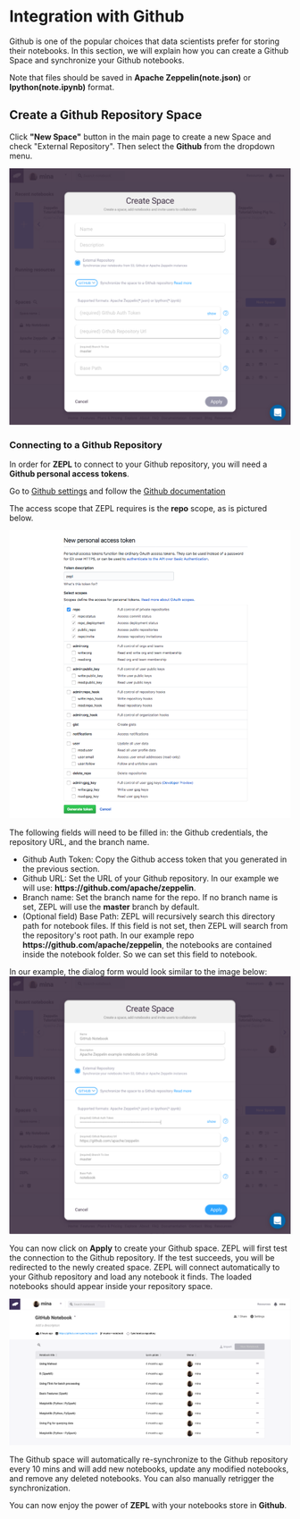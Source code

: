 <h1> Integration with Github </h1>

Github is one of the popular choices that data scientists prefer for
storing their notebooks. In this section, we will explain how you can
create a Github Space and synchronize your Github notebooks.

Note that files should be saved in **Apache Zeppelin(note.json)** or
**Ipython(note.ipynb)** format.

## Create a Github Repository Space
Click **"New Space"** button in the main page to create a new Space and check "External Repository".
Then select the **Github** from the dropdown menu.

<img src="../../img/select_github_space.png" class="image-box big-img" />

### Connecting to a Github Repository

In order for **ZEPL** to connect to your Github repository, you will need a **Github personal access tokens**.

Go to [Github settings](https://github.com/settings/tokens) and follow the [Github documentation](https://help.github.com/articles/creating-a-personal-access-token-for-the-command-line/)

The access scope that ZEPL requires is the **repo** scope, as is pictured below.

<img src="../../img/github_generate_token.png" class="image-box big-img"/>


The following fields will need to be filled in: the Github credentials, the repository URL, and the branch name.

<ul>
  <li>Github Auth Token: Copy the Github access token that you generated in the previous section.</li>

  <li>Github URL: Set the URL of your Github repository. In our example we will use: <strong>https://github.com/apache/zeppelin</strong>.</li>

  <li>Branch name: Set the branch name for the repo.  If no branch name is set, ZEPL will use the <strong>master</strong> branch by default.</li>

  <li id="github-path-guide">(Optional field) Base Path: ZEPL will recursively search this directory path for notebook files. If this field is not set, then ZEPL will search from the repository's root path. In our example repo <strong>https://github.com/apache/zeppelin</strong>, the notebooks are contained inside the notebook folder. So we can set this field to notebook.</li>
</ul>
In our example, the dialog form would look similar to the image below:

<img src="../../img/github_space_filled.png" class="image-box big-img"/>

You can now click on **Apply** to create your Github space. ZEPL will first test the connection to the Github repository. If the test succeeds, you will be redirected to the newly created space. 
ZEPL will connect automatically to your Github repository and load any notebook it finds. The loaded notebooks should appear inside your repository space.

<img src="../../img/github_space.png" class="image-box big-img"/>

The Github space will automatically re-synchronize to the Github repository every 10 mins and will add new notebooks, update any modified notebooks, and remove any deleted notebooks. You can also manually retrigger the synchronization.

You can now enjoy the power of **ZEPL** with your notebooks store in **Github**.
